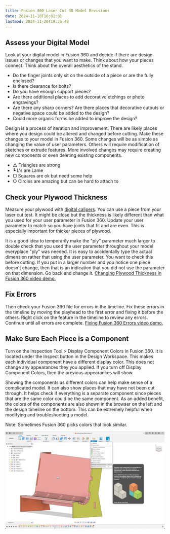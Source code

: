 ```yaml
---
title: Fusion 360 Laser Cut 3D Model Revisions
date: 2024-11-10T16:01:01
lastmod: 2024-11-20T19:36:48
---
```


## Assess your Digital Model

Look at your digital model in Fusion 360 and decide if there are design issues or changes that you want to make. Think about how your pieces connect. Think about the overall aesthetics of the stand.

- Do the finger joints only sit on the outside of a piece or are the fully enclosed?
- Is there clearance for bolts?
- Do you have enough support pieces?
- Are there additional places to add decorative etchings or photo engravings?
- Are there any sharp corners? Are there places that decorative cutouts or negative space could be added to the design?
- Could more organic forms be added to improve the design?

Design is a process of iteration and improvement. There are likely places where you design could be altered and changed before cutting. Make these changes to your model in Fusion 360. Some changes will be as simple as changing the value of user parameters. Others will require modification of sketches or extrude features. More involved changes may require creating new components or even deleting existing components.

- △ Triangles are strong
- ┗ L's are Lame
- ▢ Squares are ok but need some help
- ○ Circles are amazing but can be hard to attach to

## Check your Plywood Thickness

Measure your plywood with [digital calipers](../../making/how-to-use-digital-calipers.md). You can use a piece from your laser cut test. It might be close but the thickness is likely different than what you used for your user parameter in Fusion 360. Update your user parameter to match so you have joints that fit and are even. This is especially important for thicker pieces of plywood.

It is a good idea to temporarily make the "ply" parameter much larger to double check that you used the user parameter throughout your model everyplace "ply" was needed. It is easy to accidentally type the actual dimension rather that using the user parameter. You want to check this before cutting. If you put in a larger number and you notice one piece doesn't change, then that is an indication that you did not use the parameter on that dimension. Go back and change it. [Changing Plywood Thickness in Fusion 360 video demo.](https://www.youtu.be/a7HOiBC_81s)

## Fix Errors

Then check your Fusion 360 file for errors in the timeline. Fix these errors in the timeline by moving the playhead to the first error and fixing it before the others. Right click on the feature in the timeline to review any errors. Continue until all errors are complete. [Fixing Fusion 360 Errors video demo.](https://www.youtu.be/F3673fmEymo)

## Make Sure Each Piece is a Component

Turn on the Inspection Tool > Display Component Colors in Fusion 360. It is located under the Inspect button in the Design Workspace. This makes each individual component have a different display color. This does not change any appearances they you applied. If you turn off Display Component Colors, then the previous appearances will show.

Showing the components as different colors can help make sense of a complicated model. It can also show places that may have not been cut through. It helps check if everything is a separate component since pieces that are the same color could be the same component. As an added benefit, the colors of the components are also shown in the browser on the left and the design timeline on the bottom. This can be extremely helpful when modifying and troubleshooting a model.

Note: Sometimes Fusion 360 picks colors that look similar.

[![Display Component Colors Fusion 360](./attachments/2023-fusion-360-display-component-colors.jpg)](./attachments/2023-fusion-360-display-component-colors.png)
